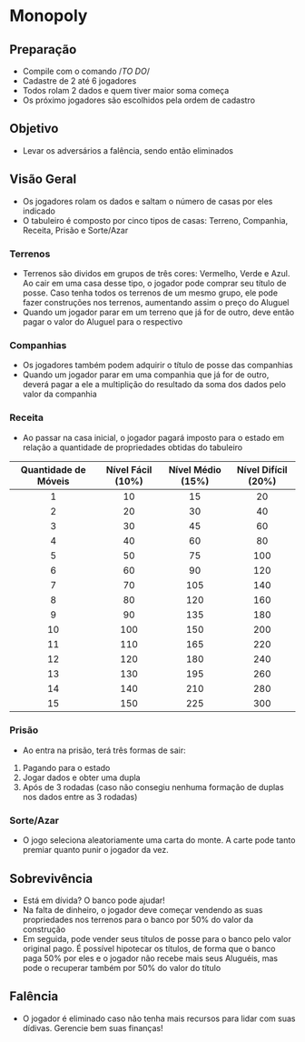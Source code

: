 # Monopoly

## Preparação
 - Compile com o comando /*TO DO*/
 - Cadastre de 2 até 6 jogadores
 - Todos rolam 2 dados e quem tiver maior soma começa
 - Os próximo jogadores são escolhidos pela ordem de cadastro

## Objetivo
 - Levar os adversários a falência, sendo então eliminados

## Visão Geral
 - Os jogadores rolam os dados e saltam o número de casas por eles indicado
 - O tabuleiro é composto por cinco tipos de casas: Terreno, Companhia, Receita, Prisão e Sorte/Azar
 ### Terrenos
 - Terrenos são dividos em grupos de três cores: Vermelho, Verde e Azul. Ao cair em uma casa desse tipo, o jogador pode comprar seu título de posse. Caso tenha todos os terrenos de um mesmo grupo, ele pode fazer construções nos terrenos, aumentando assim o preço do Aluguel
 - Quando um jogador parar em um terreno que já for de outro, deve então pagar o valor do Aluguel para o respectivo
 ### Companhias
 - Os jogadores também podem adquirir o título de posse das companhias
 - Quando um jogador parar em uma companhia que já for de outro, deverá pagar a ele a multiplição do resultado da soma dos dados pelo valor da companhia 
 ### Receita
 - Ao passar na casa inicial, o jogador pagará imposto para o estado em relação a quantidade de propriedades obtidas do tabuleiro

| Quantidade de Móveis | Nível Fácil (10%) | Nível Médio (15%) | Nível Difícil (20%) |
| :-------------------: | :---------------: | :---------------: | :------------------: |
| 1                     | 10                | 15                | 20                  |
| 2                     | 20                | 30                | 40                  |
| 3                     | 30                | 45                | 60                  |
| 4                     | 40                | 60                | 80                  |
| 5                     | 50                | 75                | 100                 |
| 6                     | 60                | 90                | 120                 |
| 7                     | 70                | 105               | 140                 |
| 8                     | 80                | 120               | 160                 |
| 9                     | 90                | 135               | 180                 |
| 10                    | 100               | 150               | 200                 |
| 11                    | 110               | 165               | 220                 |
| 12                    | 120               | 180               | 240                 |
| 13                    | 130               | 195               | 260                 |
| 14                    | 140               | 210               | 280                 |
| 15                    | 150               | 225               | 300                 |

 ### Prisão
 - Ao entra na prisão, terá três formas de sair:
 1. Pagando para o estado
 2. Jogar dados e obter uma dupla
 3. Após de 3 rodadas (caso não consegiu nenhuma formação de duplas nos dados entre as 3 rodadas)
 ### Sorte/Azar
 - O jogo seleciona aleatoriamente uma carta do monte. A carte pode tanto premiar quanto punir o jogador da vez.

## Sobrevivência
 - Está em dívida? O banco pode ajudar! 
 - Na falta de dinheiro, o jogador deve começar vendendo as suas propriedades nos terrenos para o banco por 50% do valor da construção
 - Em seguida, pode vender seus títulos de posse para o banco pelo valor original pago. É possível hipotecar os títulos, de forma que o banco paga 50% por eles e o jogador não recebe mais seus Aluguéis, mas pode o recuperar também por 50% do valor do título

## Falência
 - O jogador é eliminado caso não tenha mais recursos para lidar com suas dídivas. Gerencie bem suas finanças!